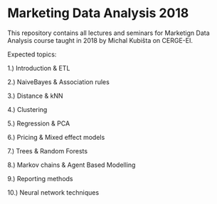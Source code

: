 # Marketing Data Analysis 2018
This repository contains all lectures and seminars for Marketign Data Analysis course taught in 2018 by Michal Kubišta on CERGE-EI.

Expected topics:

1.) Introduction & ETL

2.) NaiveBayes & Association rules

3.) Distance & kNN

4.) Clustering

5.) Regression & PCA

6.) Pricing & Mixed effect models

7.) Trees & Random Forests

8.) Markov chains & Agent Based Modelling

9.) Reporting methods

10.) Neural network techniques
